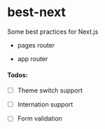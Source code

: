 # best-next

Some best practices for Next.js


- pages router

- app router


#### Todos:

-[ ] Theme switch support 

-[ ] Internation support

-[ ] Form validation
